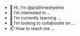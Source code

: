 - 👋 Hi, I’m @prathmeshyelne
- 👀 I’m interested in ...
- 🌱 I’m currently learning ...
- 💞️ I’m looking to collaborate on ...
- 📫 How to reach me ...

<!---
prathmeshyelne/prathmeshyelne is a ✨ special ✨ repository because its `README.md` (this file) appears on your GitHub profile.
You can click the Preview link to take a look at your changes.
--->
